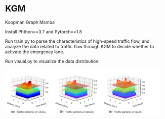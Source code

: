 # KGM
Koopman Graph Mamba

Install Phthon==3.7 and Pytorch==1.8

Run train.py to parse the characteristics of high-speed traffic flow, and analyze the data related to traffic flow through KGM to decide whether to activate the emergency lane.

Run visual.py to visualize the data distribution.

![image](https://github.com/zhanggun/KGM/blob/main/modal.jpg)


